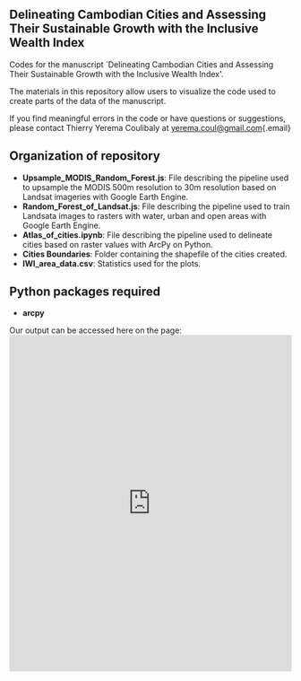 ## **Delineating Cambodian Cities and Assessing Their Sustainable Growth with the Inclusive Wealth Index**

Codes for the manuscript \`Delineating Cambodian Cities and Assessing Their Sustainable Growth with the Inclusive Wealth Index'.

The materials in this repository allow users to visualize the code used to create parts of the data of the manuscript.

If you find meaningful errors in the code or have questions or suggestions, please contact Thierry Yerema Coulibaly at [yerema.coul\@gmail.com](mailto:yerema.coul@gmail.com){.email}

## Organization of repository

-   **Upsample_MODIS_Random_Forest.js**: File describing the pipeline used to upsample the MODIS 500m resolution to 30m resolution based on Landsat imageries with Google Earth Engine.
-   **Random_Forest_of_Landsat.js**: File describing the pipeline used to train Landsata images to rasters with water, urban and open areas with Google Earth Engine.
-   **Atlas_of_cities.ipynb**: File describing the pipeline used to delineate cities based on raster values with ArcPy on Python.
-   **Cities Boundaries**: Folder containing the shapefile of the cities created.
-   **IWI_area_data.csv**: Statistics used for the plots.

## Python packages required

-   **arcpy**

Our output can be accessed here on the page: <iframe src="https://thierrycoul.github.io/CambodiaCities.github.io/Urban_extent.html" width="100%" height="600" style="border:none;"></iframe>
